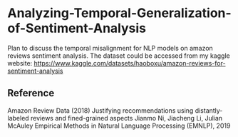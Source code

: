 # Analyzing-Temporal-Generalization-of-Sentiment-Analysis

Plan to discuss the temporal misalignment for NLP models on amazon reviews sentiment analysis.
The dataset could be accessed from my kaggle website:
https://www.kaggle.com/datasets/haoboxu/amazon-reviews-for-sentiment-analysis

## Reference
Amazon Review Data (2018)
Justifying recommendations using distantly-labeled reviews and fined-grained aspects
Jianmo Ni, Jiacheng Li, Julian McAuley
Empirical Methods in Natural Language Processing (EMNLP), 2019
